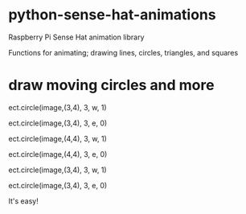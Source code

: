 # python-sense-hat-animations
Raspberry Pi Sense Hat animation library 

Functions for animating; drawing lines, circles, triangles, and squares

# draw moving circles and more

ect.circle(image,(3,4), 3, w, 1)

ect.circle(image,(3,4), 3, e, 0)


ect.circle(image,(4,4), 3, w, 1)


ect.circle(image,(4,4), 3, e, 0)


ect.circle(image,(3,4), 3, w, 1)


ect.circle(image,(3,4), 3, e, 0)



It's easy!
